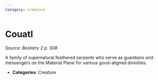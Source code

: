 ```yaml
---
Category: creature
---
```

# Couatl  
*Source: Bestiary 2 p. 308*  

A family of supernatural feathered serpents who serve as guardians and messengers on the Material Plane for various good-aligned divinities.

- **Categories**: Creature